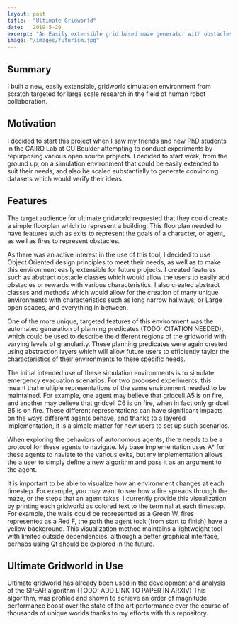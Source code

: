 ```yaml
---
layout: post
title:  "Ultimate Gridworld"
date:   2019-5-20
excerpt: "An Easily extensible grid based maze generator with obstacles"
image: "/images/futurism.jpg"
---
```


## Summary
I built a new, easily extensible, gridworld simulation environment from scratch targeted for large scale research in the field of human robot collaboration.

## Motivation
I decided to start this project when I saw my friends and new PhD students in the CAIRO Lab at CU Boulder attempting to conduct experiments by repurposing various open source projects. I decided to start work, from the ground up, on a simulation environment that could be easily extended to suit their needs, and also be scaled substantially to generate convincing datasets which would verify their ideas.


## Features
The target audience for ultimate gridworld requested that they could create a simple floorplan which to represent a building. This floorplan needed to have features such as exits to represent the goals of a character, or agent, as well as fires to represent obstacles. 

As there was an active interest in the use of this tool, I decided to use Object Oriented design principles to meet their needs, as well as to make this environment easily extensible for future projects. I created features such as abstract obstacle classes which would allow the users to easily add obstacles or rewards with various characteristics. I also created abstract classes and methods which would allow for the creation of many unique environments with characteristics such as long narrow hallways, or Large open spaces, and everything in between. 

One of the more unique, targeted features of this environment was the automated generation of planning predicates (TODO: CITATION NEEDED), which could be used to describe the different regions of the gridworld with varying levels of granularity. These planning predicates were again created using abstraction layers which will allow future users to efficiently taylor the characteristics of their environments to there specific needs. 

The initial intended use of these simulation environments is to simulate emergency evacuation scenarios. For two proposed experiments, this meant that multiple representations of the same environment needed to be maintained. For example, one agent may believe that gridcell A5 is on fire, and another may believe that gridcell C6 is on fire, when in fact only gridcell B5 is on fire. These different representations can have significant impacts on the ways different agents behave, and thanks to a layered implementation, it is a simple matter for new users to set up such scenarios. 

When exploring the behaviors of autonomous agents, there needs to be a protocol for these agents to navigate. My base implementation uses A* for these agents to naviate to the various exits, but my implementation allows the a user to simply define a new algorithm and pass it as an argument to the agent. 

It is important to be able to visualize how an environment changes at each timestep. For example, you may want to see how a fire spreads through the maze, or the steps that an agent takes. I currently provide this visualization by printing each gridworld as colored text to the terminal at each timestep. For example, the walls could be represented as a Green W, fires represented as a Red F, the path the agent took (from start to finish) have a yellow background. This visualization method maintains a lightweight tool with limited outside dependencies, although a better graphical interface, perhaps using Qt should be explored in the future.


## Ultimate Gridworld in Use
Ultimate gridworld has already been used in the development and analysis of the SPEAR algorithm (TODO: ADD LINK TO PAPER IN ARXIV) This algorithm, was profiled and shown to achieve an order of magnitude performance boost over the state of the art performance over the course of thousands of unique worlds thanks to my efforts with this repository. 
